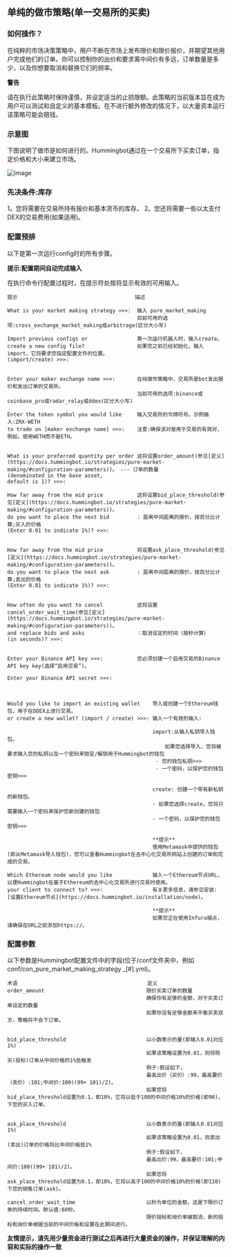 
## 单纯的做市策略(单一交易所的买卖)

### 如何操作？

在纯粹的市场决策策略中，用户不断在市场上发布限价和限价报价，并期望其他用户完成他们的订单。你可以控制你的出价和要求离中间价有多远，订单数量是多少，以及你想要取消和替换它们的频率。

**警告**

请在执行此策略时保持谨慎，并设定适当的止损限额。此策略的当前版本旨在成为用户可以测试和自定义的基本模板。在不进行额外修改的情况下，以大量资本运行该策略可能会赔钱。

### 示意图

下图说明了做市是如何进行的。Hummingbot通过在一个交易所下买卖订单，指定价格和大小来建立市场。


![image](https://docs.hummingbot.io/assets/img/pure-mm.png)


### 先决条件:库存

1。您将需要在交易所持有报价和基本货币的库存。
2。您还将需要一些以太支付DEX的交易费用(如果适用)。

### 配置预排

以下是第一次运行config时的所有步骤。

**提示:配置期间自动完成输入**

在执行命令行配置过程时，在提示符处按<TAB>将显示有效的可用输入。

    
    提示                                      描述
    
    What is your market making strategy >>>:  输入 pure_market_making
                                              目前可用的选项:cross_exchange_market_making或arbitrage(区分大小写)
    
    Import previous configs or                第一次运行机器人时，输入create。
    create a new config file?                 如果您之前已经初始化，输入import，它将要求您指定配置文件的位置。
    (import/create) >>>:  
                                              
    
    Enter your maker exchange name >>>:       在纯做市策略中，交易所是bot发出报价和发出订单的交易所。
                                              当前可用的选项:binance或coinbase_pro或radar_relay或ddex(区分大小写)
                                              
    Enter the token symbol you would like     输入交易所的令牌符号。示例输入:ZRX-WETH
    to trade on [maker exchange name] >>>:    注意:确保该对是用于交易的有效对，例如，使用WETH而不是ETH。
                                              
                                              
    What is your preferred quantity per order 这将设置order_amount(参见[定义](https://docs.hummingbot.io/strategies/pure-market-making/#configuration-parameters))。 --- 订单的数量
    (denominated in the base asset, 
    default is 1)? >>>:   
                                              
    How far away from the mid price           这将设置bid_place_threshold(参见[定义](https://docs.hummingbot.io/strategies/pure-market-making/#configuration-parameters))。
    do you want to place the next bid         : 距离中间距离的报价，按百分比计算;买入的价格
    (Enter 0.01 to indicate 1%)? >>>:
    
     
    How far away from the mid price           将设置ask_place_threshold(参见[定义](https://docs.hummingbot.io/strategies/pure-market-making/#configuration-parameters))。
    do you want to place the next ask         : 距离中间距离的报价，按百分比计算;卖出的价格
    (Enter 0.01 to indicate 1%)? >>>:
    
    
    How often do you want to cancel           这将设置cancel_order_wait_time(参见[定义](https://docs.hummingbot.io/strategies/pure-market-making/#configuration-parameters))。
    and replace bids and asks                 ：取消设定的时间（按秒计算）
    (in seconds)? >>>:
    
    
    Enter your Binance API key >>>:           您必须创建一个启用交易的Binance API key key(选择“启用交易”)。
    
    Enter your Binance API secret >>>:
    
    
    
    Would you like to import an existing wallet    导入或创建一个Ethereum钱包，用于在DDEX上进行交易。
    or create a new wallet? (import / create) >>>: 输入一个有效的输入:
                                                   
                                                   import:从输入私钥导入钱包。
                                                       如果您选择导入，您将被要求输入您的私钥以及一个密码来锁定/解锁用于Hummingbot的钱包
                                                    - 您的钱包私钥>>>
                                                    - 一个密码，以保护您的钱包密钥>>>
                                                    
                                                   create: 创建一个带有新私钥的新钱包。 
                                                   - 如果您选择create，您将只需要输入一个密码来保护您新创建的钱包
                                                   - 一个密码，以保护您的钱包密钥>>>
                                                   
                                                   **提示**
                                                   使用Metamask中提供的钱包(即从Metamask导入钱包)，您可以查看Hummingbot在去中心化交易所网站上创建的订单和完成的交易。
                                                   
    Which Ethereum node would you like             输入一个Ethereum节点URL，以便Hummingbot在基于Ethereum的去中心化交易所进行交易时使用。
    your client to connect to? >>>:                有关更多信息，请参见安装:[设置Ethereum节点](https://docs.hummingbot.io/installation/node)。
                                                   
                                                   **提示**
                                                   如果您正在使用Infura端点，请确保在URL之前添加https://。
                                                   
     
 
### 配置参数

以下参数是Hummingbot配置文件中的字段(位于/conf文件夹中，例如conf/con_pure_market_making_strategy _[#].yml)。

   
    术语                                          定义
    order_amount                                 限价买卖订单的数量
                                                 确保你有足够的金额，对于买卖订单设定的数量
                                                 如果你没有足够金额来平衡买卖双方，策略将不会下订单。
                                                 
    
    bid_place_threshold                          以小数表示的量(即输入0.01对应1%)
                                                 如果该策略设置为0.01，则将购买(投标)订单从中间价格的1%处触发
                                                 例子:假设如下，
                                                 最高出价（买价）:99，最高要价（卖价）:101;中间价:100((99+ 101)/2)。
                                                 如果您将bid_place_threshold设置为0.1，即10%，它将以低于100的中间价格10%的价格(即90)，下您的买入订单。
                                                 
    
    ask_place_threshold                          以小数表示的量(即输入0.01对应1%)
                                                 如果该策略设置为0.01，则卖出(卖出)订单的价格将比中间价格低1%
                                                 例子:假设如下，
                                                 最高出价:99，最高要价:101;中间价:100((99+ 101)/2)。
                                                 如果您将ask_place_threshold设置为0.1，即10%，它将以高于100的中间价格10%的价格(即110)下您的销售订单(ask)。
                                                 
    cancel_order_wait_time                       以秒为单位的金额，这是下限价订单的持续时间。默认值:60秒。
                                                 限价投标和询价单被取消，新的投标和询价单根据当前的中间价格和设置在此期间进行。
                                                 
                                                 
                                                 
**友情提示，请先用少量资金进行测试之后再进行大量资金的操作，并保证理解的内容和实际的操作一致**


